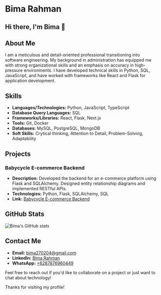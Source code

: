 

# Bima Rahman


## Hi there, I'm Bima 👋

## About Me
I am a meticulous and detail-oriented professional transitioning into software engineering. My background in administration has equipped me with strong organizational skills and an emphasis on accuracy in high-pressure environments. I have developed technical skills in Python, SQL, JavaScript, and have worked with frameworks like React and Flask for application development.

## Skills
- **Languages/Technologies:** Python, JavaScript, TypeScript
- **Database Query Languages:** SQL
- **Frameworks/Libraries:** React, Flask, Next.js
- **Tools:** Git, Docker
- **Databases:** MySQL, PostgreSQL, MongoDB
- **Soft Skills:** Crytical thinking, Attention to Detail, Problem-Solving, Adaptability

## Projects
### Babycycle E-commerce Backend
- **Description:** Developed the backend for an e-commerce platform using Flask and SQLAlchemy. Designed entity relationship diagrams and implemented RESTful APIs.
- **Technologies:** Python, Flask, SQLAlchemy, SQL
- **Link:** [Babycycle E-commerce Backend](https://github.com/Group-D-Revou-Final-Project/babycycle-backend.git)


## GitHub Stats
![Bima's GitHub stats](https://github-readme-stats.vercel.app/api?username=b1m4r&show_icons=true&theme=radical)

## Contact Me
- **Email:** [bima270204@gmail.com](mailto:bima270204@gmail.com)
- **LinkedIn:** [Bima Rahman](http://www.linkedin.com/in/bima-rahman-a83624311)
- **WhatsApp:** [+6287876960449](https://wa.me/6287876960449)

Feel free to reach out if you'd like to collaborate on a project or just want to chat about technology!

Thanks for visiting my profile!

<!--
**b1m4r/b1m4r** is a ✨ _special_ ✨ repository because its `README.md` (this file) appears on your GitHub profile.

Here are some ideas to get you started:

- 🔭 I’m currently working on ...
- 🌱 I’m currently learning ...
- 👯 I’m looking to collaborate on ...
- 🤔 I’m looking for help with ...
- 💬 Ask me about ...
- 📫 How to reach me: ...
- 😄 Pronouns: ...
- ⚡ Fun fact: ...
-->
